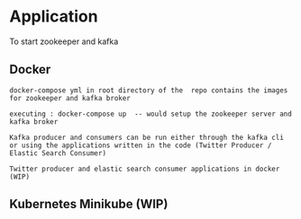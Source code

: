# Application

To start zookeeper and kafka 
  ## Docker
    
    docker-compose yml in root directory of the  repo contains the images for zookeeper and kafka broker
    
    executing : docker-compose up  -- would setup the zookeeper server and kafka broker
    
    Kafka producer and consumers can be run either through the kafka cli or using the applications written in the code (Twitter Producer / Elastic Search Consumer)
  
    Twitter producer and elastic search consumer applications in docker (WIP) 
    
 ## Kubernetes Minikube (WIP)
 
 
